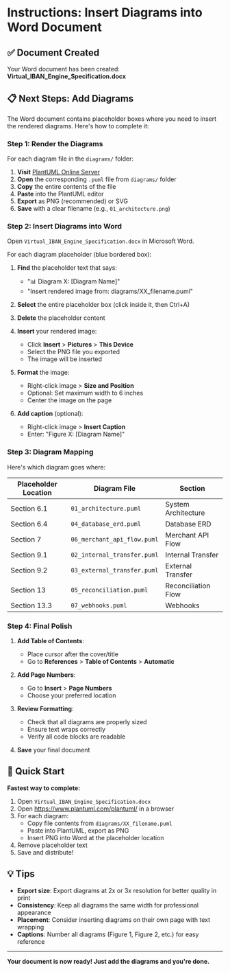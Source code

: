 # Instructions: Insert Diagrams into Word Document

## ✅ Document Created

Your Word document has been created: **Virtual_IBAN_Engine_Specification.docx**

## 📋 Next Steps: Add Diagrams

The Word document contains placeholder boxes where you need to insert the rendered diagrams. Here's how to complete it:

### Step 1: Render the Diagrams

For each diagram file in the `diagrams/` folder:

1. **Visit** [PlantUML Online Server](https://www.plantuml.com/plantuml/)
2. **Open** the corresponding `.puml` file from `diagrams/` folder
3. **Copy** the entire contents of the file
4. **Paste** into the PlantUML editor
5. **Export** as PNG (recommended) or SVG
6. **Save** with a clear filename (e.g., `01_architecture.png`)

### Step 2: Insert Diagrams into Word

Open `Virtual_IBAN_Engine_Specification.docx` in Microsoft Word.

For each diagram placeholder (blue bordered box):

1. **Find** the placeholder text that says:
   - "📊 Diagram X: [Diagram Name]"
   - "Insert rendered image from: diagrams/XX_filename.puml"

2. **Select** the entire placeholder box (click inside it, then Ctrl+A)

3. **Delete** the placeholder content

4. **Insert** your rendered image:
   - Click **Insert** > **Pictures** > **This Device**
   - Select the PNG file you exported
   - The image will be inserted

5. **Format** the image:
   - Right-click image > **Size and Position**
   - Optional: Set maximum width to 6 inches
   - Center the image on the page

6. **Add caption** (optional):
   - Right-click image > **Insert Caption**
   - Enter: "Figure X: [Diagram Name]"

### Step 3: Diagram Mapping

Here's which diagram goes where:

| Placeholder Location | Diagram File | Section |
|---------------------|--------------|---------|
| Section 6.1 | `01_architecture.puml` | System Architecture |
| Section 6.4 | `04_database_erd.puml` | Database ERD |
| Section 7 | `06_merchant_api_flow.puml` | Merchant API Flow |
| Section 9.1 | `02_internal_transfer.puml` | Internal Transfer |
| Section 9.2 | `03_external_transfer.puml` | External Transfer |
| Section 13 | `05_reconciliation.puml` | Reconciliation Flow |
| Section 13.3 | `07_webhooks.puml` | Webhooks |

### Step 4: Final Polish

1. **Add Table of Contents**:
   - Place cursor after the cover/title
   - Go to **References** > **Table of Contents** > **Automatic**

2. **Add Page Numbers**:
   - Go to **Insert** > **Page Numbers**
   - Choose your preferred location

3. **Review Formatting**:
   - Check that all diagrams are properly sized
   - Ensure text wraps correctly
   - Verify all code blocks are readable

4. **Save** your final document

## 🎯 Quick Start

**Fastest way to complete:**

1. Open `Virtual_IBAN_Engine_Specification.docx`
2. Open https://www.plantuml.com/plantuml/ in a browser
3. For each diagram:
   - Copy file contents from `diagrams/XX_filename.puml`
   - Paste into PlantUML, export as PNG
   - Insert PNG into Word at the placeholder location
4. Remove placeholder text
5. Save and distribute!

## 💡 Tips

- **Export size**: Export diagrams at 2x or 3x resolution for better quality in print
- **Consistency**: Keep all diagrams the same width for professional appearance
- **Placement**: Consider inserting diagrams on their own page with text wrapping
- **Captions**: Number all diagrams (Figure 1, Figure 2, etc.) for easy reference

---

**Your document is now ready! Just add the diagrams and you're done.**

